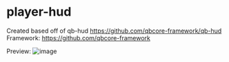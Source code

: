 # player-hud
Created based off of qb-hud https://github.com/qbcore-framework/qb-hud
Framework: https://github.com/qbcore-framework


Preview:
![image](https://github.com/Summaw/player-hud/assets/98126132/5ae05d5b-e3b7-450d-a868-ede1c4f6fdf1)
